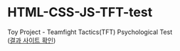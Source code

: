 # HTML-CSS-JS-TFT-test
Toy Project - Teamfight Tactics(TFT) Psychological Test  
([결과 사이트 확인](https://tft-test.netlify.app))